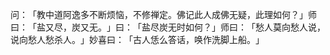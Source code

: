 问：​「教中道阿逸多不断烦恼，不修禅定。佛记此人成佛无疑，此理如何？​」师曰：​「盐又尽，炭又无。​」曰：​「盐尽炭无时如何？​」师曰：​「愁人莫向愁人说，说向愁人愁杀人。​」妙喜曰：​「古人恁么答话，唤作洗脚上船。​」